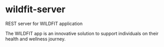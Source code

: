 # wildfit-server

REST server for WILDFIT application

The WILDFIT app is an innovative solution to support
individuals on their health and wellness journey.
